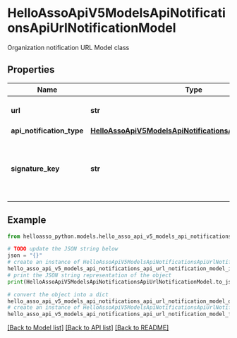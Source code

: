 # HelloAssoApiV5ModelsApiNotificationsApiUrlNotificationModel

Organization notification URL Model class

## Properties

Name | Type | Description | Notes
------------ | ------------- | ------------- | -------------
**url** | **str** | The notification Url | [optional] 
**api_notification_type** | [**HelloAssoApiV5ModelsApiNotificationsApiNotificationType**](HelloAssoApiV5ModelsApiNotificationsApiNotificationType.md) |  | [optional] 
**signature_key** | **str** | Signature Key : allows you to verify the authenticity of notifications | [optional] 

## Example

```python
from helloasso_python.models.hello_asso_api_v5_models_api_notifications_api_url_notification_model import HelloAssoApiV5ModelsApiNotificationsApiUrlNotificationModel

# TODO update the JSON string below
json = "{}"
# create an instance of HelloAssoApiV5ModelsApiNotificationsApiUrlNotificationModel from a JSON string
hello_asso_api_v5_models_api_notifications_api_url_notification_model_instance = HelloAssoApiV5ModelsApiNotificationsApiUrlNotificationModel.from_json(json)
# print the JSON string representation of the object
print(HelloAssoApiV5ModelsApiNotificationsApiUrlNotificationModel.to_json())

# convert the object into a dict
hello_asso_api_v5_models_api_notifications_api_url_notification_model_dict = hello_asso_api_v5_models_api_notifications_api_url_notification_model_instance.to_dict()
# create an instance of HelloAssoApiV5ModelsApiNotificationsApiUrlNotificationModel from a dict
hello_asso_api_v5_models_api_notifications_api_url_notification_model_from_dict = HelloAssoApiV5ModelsApiNotificationsApiUrlNotificationModel.from_dict(hello_asso_api_v5_models_api_notifications_api_url_notification_model_dict)
```
[[Back to Model list]](../README.md#documentation-for-models) [[Back to API list]](../README.md#documentation-for-api-endpoints) [[Back to README]](../README.md)


